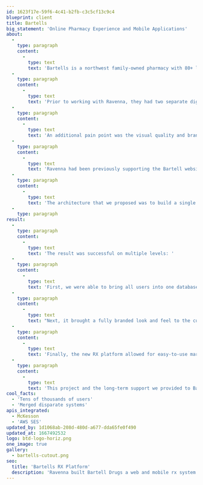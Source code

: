 ```yaml
---
id: 1623f17e-59f6-4c41-b2fb-c3c5cf13c9c4
blueprint: client
title: Bartells
big_statement: 'Online Pharmacy Experience and Mobile Applications'
about:
  -
    type: paragraph
    content:
      -
        type: text
        text: 'Bartells is a northwest family-owned pharmacy with 80+ locations (until it recently sold to Rite Aid).'
  -
    type: paragraph
    content:
      -
        type: text
        text: 'Prior to working with Ravenna, they had two separate digital systems supporting customer pharmacy interactions.  One system handled the web, the other system handled mobile apps.  These two systems had separate databases, reporting, admin, and vendors.  This was a serious pain point for Bartells as it required the marketing team or IT teams to do double work when there was anything that need to be changed.  Resolving this was a key part of the project.'
  -
    type: paragraph
    content:
      -
        type: text
        text: 'An additional pain point was the visual quality and branding of the older systems.  The website platform had a very old and outdated look and feel and was difficult to navigate. The mobile platform was slow, and difficult to use.'
  -
    type: paragraph
    content:
      -
        type: text
        text: 'Ravenna had been previously supporting the Bartell website and various other digital properties, so they approached us about building a pharmacy system. '
  -
    type: paragraph
    content:
      -
        type: text
        text: 'The architecture that we proposed was to build a single backend system that talked to the Bartells Pharmacy back-office software provided by McKesson, and then in turn communicated with the web and mobile apps as a complete end-to-end system.  '
  -
    type: paragraph
result:
  -
    type: paragraph
    content:
      -
        type: text
        text: 'The result was successful on multiple levels: '
  -
    type: paragraph
    content:
      -
        type: text
        text: 'First, we were able to bring all users into one database.  Merging the two third-party platform databases into a single point of management.   This saved time, and resources for the Marketing and IT teams.'
  -
    type: paragraph
    content:
      -
        type: text
        text: "Next, it brought a fully branded look and feel to the customer's experience.  The web, mobile web, iOS, and Android apps had a designed user interface that was cohesive. A user using the web would be able to seamlessly use the mobile apps and vice-versa."
  -
    type: paragraph
    content:
      -
        type: text
        text: 'Finally, the new RX platform allowed for easy-to-use marketing for the Bartells marketing team.  Through a backend system, they could easily update marketing in the web and mobile apps.'
  -
    type: paragraph
    content:
      -
        type: text
        text: 'This project and the long-term support we provided to Bartell led to higher engagement levels, increased daily active users, and most importantly a system the Bartells could manage.'
cool_facts:
  - 'Tens of thousands of users'
  - 'Merged disparate systems'
apis_integrated:
  - McKesson
  - 'AWS SES'
updated_by: 1d1068ab-208d-480d-a677-dda65fe0f490
updated_at: 1667492532
logo: btd-logo-horiz.png
one_image: true
gallery:
  - bartells-cutout.png
seo:
  title: 'Bartells RX Platform'
  description: 'Ravenna built Bartell Drugs a web and mobile rx system.'
---
```

